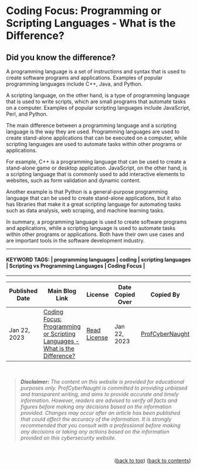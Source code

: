 <!-- HELP NOTICE: This gives the ability to provide 'back to the top links -->
<a name="readme-top"></a>

<!-- **** DO NOT EDIT ABOVE THIS LINE **** -->



<!-- TASK: Add main article title between tags - taken from top of article -->
<!-- MAIN TITLE -->
# Coding Focus: Programming or Scripting Languages - What is the Difference?
<!-- MAIN TITLE -->


<!-- TASK: Add article sub title between tags - taken from top of article underneath main title -->
<!-- SUBTITLE -->
## Did you know the difference?
<!-- SUBTITLE -->


<!-- TASK: Add article content between tags - taken from main article body -->
<!-- CONTENT -->
A programming language is a set of instructions and syntax that is used to create software programs and applications. Examples of popular programming languages include C++, Java, and Python.

A scripting language, on the other hand, is a type of programming language that is used to write scripts, which are small programs that automate tasks on a computer. Examples of popular scripting languages include JavaScript, Perl, and Python.

The main difference between a programming language and a scripting language is the way they are used. Programming languages are used to create stand-alone applications that can be executed on a computer, while scripting languages are used to automate tasks within other programs or applications.

For example, C++ is a programming language that can be used to create a stand-alone game or desktop application. JavaScript, on the other hand, is a scripting language that is commonly used to add interactive elements to websites, such as form validation and dynamic content.

Another example is that Python is a general-purpose programming language that can be used to create stand-alone applications, but it also has libraries that make it a great scripting language for automating tasks such as data analysis, web scraping, and machine learning tasks.

In summary, a programming language is used to create software programs and applications, while a scripting language is used to automate tasks within other programs or applications. Both have their own use cases and are important tools in the software development industry.
<!-- CONTENT -->


<!-- Required Divider -->
---
<!-- Required Divider -->


<!-- TASK: Add article keywords below - taken from the bottom of each article page -->
<!-- KEYWORDS -->
#### KEYWORD TAGS: | programming languages | coding | scripting languages | Scripting vs Programming Languages | Coding Focus |
<!-- KEYWORDS -->


<!-- Required Divider -->
---
<!-- Required Divider -->


<!-- FOOTER TABLE -->

<!-- Table containing blog article details - including the person whom copied it over from the main website -->
<!-- TASK: Add the required data fields to the table below -->
| Published Date | Main Blog Link | License | Date Copied Over | Copied By | Written By |
| -------------- | -------------- | ------- | ---------------- | --------- | ---------- |
| Jan 22, 2023 | [Coding Focus: Programming or Scripting Languages - What is the Difference?](https://profcybernaught.hashnode.dev/coding-focus-programming-or-scripting-languages-what-is-the-difference "Coding Focus: Programming or Scripting Languages - What is the Difference?") | [Read License](./LICENSE.md "License Agreement - Cybersecurity Blog - ProfCyberNaught") | Jan 22, 2023 | [ProfCyberNaught](https://github.com/ProfCyberNaught "ProfCyberNaught on GitHub") | [ProfCyberNaught](https://github.com/ProfCyberNaught "ProfCyberNaught on GitHub") |

<!-- FOOTER TABLE -->



<!-- **** DO NOT EDIT BELOW THIS LINE **** -->

<!-- DISCLAIMER -->
<br />

> _**Disclaimer:** The content on this website is provided for educational purposes only. ProfCyberNaught is committed to providing unbiased and transparent writing, and aims to provide accurate and timely information. However, readers are advised to verify all facts and figures before making any decisions based on the information provided. Changes may occur after an article has been published that could affect the accuracy of the information. It is strongly recommended that you consult with a professional before making any decisions or taking any actions based on the information provided on this cybersecurity website._

<br />
<!-- DISCLAIMER -->

<!-- HELP NOTICE: All pages must end with the 'back to top' and 'back to contents' links -->
<p align="right">(<a href="#readme-top">back to top</a>) (<a href="../../../">back to contents</a>)</p>